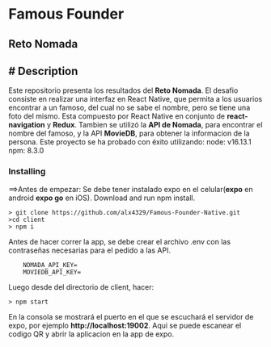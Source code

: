 # Famous Founder
## Reto Nomada

## # Description
Este repositorio presenta los resultados del **Reto Nomada**.
El desafio consiste en realizar una interfaz en React Native, que permita a los usuarios encontrar a un famoso, del cual no se sabe el nombre, pero se tiene una foto del mismo.
Esta compuesto por React Native en conjunto de **react-navigation** y **Redux**. 
Tambien se utilizó la **API de Nomada**, para encontrar el nombre del famoso, y la API **MovieDB**, para obtener la informacion de la persona. 
Este proyecto se ha probado con éxito utilizando: 
    node: v16.13.1
    npm: 8.3.0

### Installing
==>Antes de empezar: Se debe tener instalado expo en el celular(**expo** en android **expo go** en iOS). 
Download and run npm install. 
```
> git clone https://github.com/alx4329/Famous-Founder-Native.git
>cd client
> npm i
```
Antes de hacer correr la app, se debe crear el archivo .env con las contraseñas necesarias para el pedido a las API. 

```
    NOMADA_API_KEY=
    MOVIEDB_API_KEY=
```
Luego desde del directorio de client, hacer: 

```
> npm start
```
En la consola se mostrará el puerto en el que se escuchará el servidor de expo, por ejemplo **http://localhost:19002**. Aqui se puede escanear el codigo QR y abrir la aplicacion en la app de expo. 

